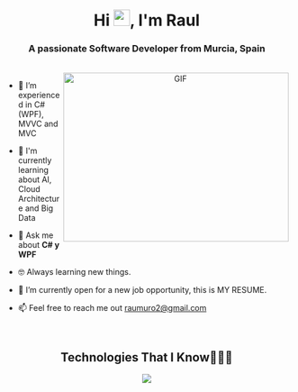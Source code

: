 <h1 align="center">Hi <img src="https://media.giphy.com/media/hvRJCLFzcasrR4ia7z/giphy.gif" width="29px">, I'm Raul
<h3 align="center">A passionate Software Developer from Murcia, Spain</h3>

</br>

<a target="_blank" align="center">
  <img align="right" top="500" height="300" width="400" alt="GIF" src="https://media0.giphy.com/media/v1.Y2lkPTc5MGI3NjExY2R2cDd4bjE5Z2ZpN2M5YXI4YWd6NncycW80aHc0NXloMTBlazZlcyZlcD12MV9pbnRlcm5hbF9naWZfYnlfaWQmY3Q9Zw/USV0ym3bVWQJJmNu3N/giphy.webp">
</a>

- 🔭 I’m experienced in C# (WPF), MVVC and MVC

- 🌱  I'm currently learning about AI, Cloud Architecture and Big Data

- 💬 Ask me about **C# y WPF**

- 🤓 Always learning new things.

- 🤔 I’m currently open for a new job opportunity, this is MY RESUME.

- 📫 Feel free to reach me out raumuro2@gmail.com

</br>
<h2 align="center">Technologies That I Know👨🏻‍💻</h2>
<p align="center">
    <img src="https://skillicons.dev/icons?i=cs,dotnet,visualstudio,py,sklearn,tensorflow,selenium,vscode,kotlin,androidstudio,firebase,java,eclipse,mysql,postgres,sqlite,postman,git,github,azure,js,php,html,css,wordpress,docker,discord,obsidian&perline=14" />
</p>
